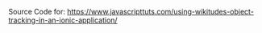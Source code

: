 Source Code for: https://www.javascripttuts.com/using-wikitudes-object-tracking-in-an-ionic-application/
